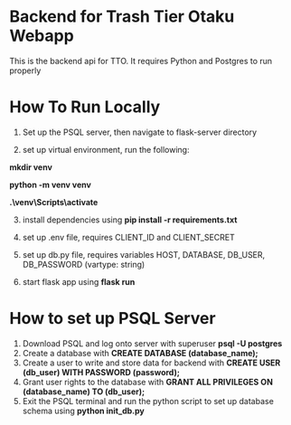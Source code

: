 # Backend for Trash Tier Otaku Webapp
This is the backend api for TTO. It requires Python and Postgres to run properly

# How To Run Locally
1. Set up the PSQL server, then navigate to flask-server directory

2. set up virtual environment, run the following:

**mkdir venv**

**python -m venv venv**

**.\venv\Scripts\activate**

3. install dependencies using **pip install -r requirements.txt**

4. set up .env file, requires CLIENT_ID and CLIENT_SECRET

5. set up db.py file, requires variables HOST, DATABASE, DB_USER, DB_PASSWORD (vartype: string)

6. start flask app using **flask run**

# How to set up PSQL Server
1. Download PSQL and log onto server with superuser **psql -U postgres**
2. Create a database with **CREATE DATABASE (database_name);**
3. Create a user to write and store data for backend with **CREATE USER (db_user) WITH PASSWORD (password);**
4. Grant user rights to the database with **GRANT ALL PRIVILEGES ON (database_name) TO (db_user);**
5. Exit the PSQL terminal and run the python script to set up database schema using **python init_db.py**
